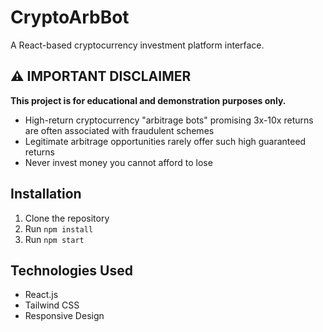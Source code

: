 # CryptoArbBot

A React-based cryptocurrency investment platform interface.

## ⚠️ IMPORTANT DISCLAIMER

**This project is for educational and demonstration purposes only.** 

- High-return cryptocurrency "arbitrage bots" promising 3x-10x returns are often associated with fraudulent schemes
- Legitimate arbitrage opportunities rarely offer such high guaranteed returns
- Never invest money you cannot afford to lose

## Installation

1. Clone the repository
2. Run `npm install`
3. Run `npm start`

## Technologies Used
- React.js
- Tailwind CSS
- Responsive Design
